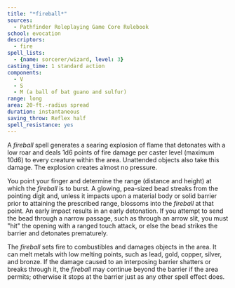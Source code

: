 ```yaml
---
title: "*fireball*"
sources:
  - Pathfinder Roleplaying Game Core Rulebook
school: evocation
descriptors:
  - fire
spell_lists:
  - {name: sorcerer/wizard, level: 3}
casting_time: 1 standard action
components:
  - V
  - S
  - M (a ball of bat guano and sulfur)
range: long
area: 20-ft.-radius spread
duration: instantaneous
saving_throw: Reflex half
spell_resistance: yes
---
```


A *fireball* spell generates a searing explosion of flame that detonates with a low roar and deals 1d6 points of fire damage per caster level (maximum 10d6) to every creature within the area. Unattended objects also take this damage. The explosion creates almost no pressure.

You point your finger and determine the range (distance and height) at which the *fireball* is to burst. A glowing, pea-sized bead streaks from the pointing digit and, unless it impacts upon a material body or solid barrier prior to attaining the prescribed range, blossoms into the *fireball* at that point. An early impact results in an early detonation. If you attempt to send the bead through a narrow passage, such as through an arrow slit, you must "hit" the opening with a ranged touch attack, or else the bead strikes the barrier and detonates prematurely.

The *fireball* sets fire to combustibles and damages objects in the area. It can melt metals with low melting points, such as lead, gold, copper, silver, and bronze. If the damage caused to an interposing barrier shatters or breaks through it, the *fireball* may continue beyond the barrier if the area permits; otherwise it stops at the barrier just as any other spell effect does.

